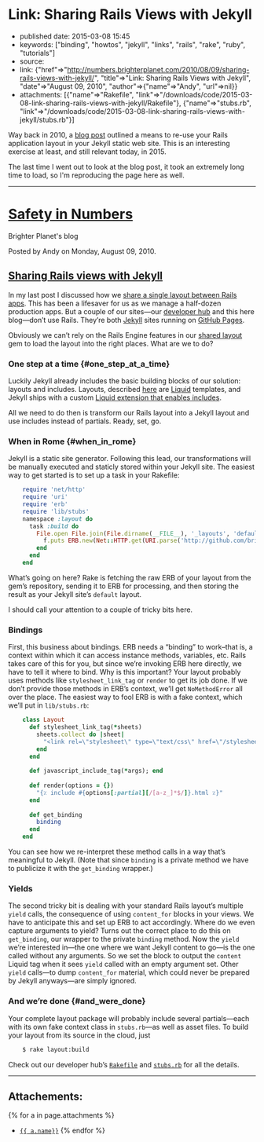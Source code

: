 # Link: Sharing Rails Views with Jekyll

- published date: 2015-03-08 15:45
- keywords: ["binding", "howtos", "jekyll", "links", "rails", "rake", "ruby", "tutorials"]
- source: 
- link: {"href"=>"http://numbers.brighterplanet.com/2010/08/09/sharing-rails-views-with-jekyll/", "title"=>"Link: Sharing Rails Views with Jekyll", "date"=>"August 09, 2010", "author"=>{"name"=>"Andy", "url"=>nil}}
- attachments: [{"name"=>"Rakefile", "link"=>"/downloads/code/2015-03-08-link-sharing-rails-views-with-jekyll/Rakefile"}, {"name"=>"stubs.rb", "link"=>"/downloads/code/2015-03-08-link-sharing-rails-views-with-jekyll/stubs.rb"}]


Way back in 2010, a [blog post]({{page.source}}) outlined a means to
re-use your Rails application layout in your Jekyll static web
site. This is an interesting exercise at least, and still relevant
today, in 2015.

The last time I went out to look at the blog post, it took an
extremely long time to load, so I'm reproducing the page here as
well.


*******



# [Safety in Numbers](http://numbers.brighterplanet.com/)

Brighter Planet's blog

Posted by Andy on Monday, August 09, 2010.

## [Sharing Rails views with Jekyll](http://numbers.brighterplanet.com/2010/08/09/sharing-rails-views-with-jekyll)

In my last post I discussed how we [share a single layout between Rails
apps](http://numbers.brighterplanet.com/2010/07/26/sharing-views-across-rails-3-apps).
This has been a lifesaver for us as we manage a half-dozen production
apps. But a couple of our sites—our [developer
hub](http://brighterplanet.github.com/) and this here blog—don’t use
Rails. They’re both [Jekyll](http://github.com/mojombo/jekyll) sites
running on [GitHub Pages](http://pages.github.com/).

Obviously we can’t rely on the Rails Engine features in our [shared
layout](http://github.com/brighterplanet/brighter_planet_layout) gem to
load the layout into the right places. What are we to do?

### One step at a time {#one_step_at_a_time}

Luckily Jekyll already includes the basic building blocks of our
solution: layouts and includes. Layouts, described
[here](http://wiki.github.com/mojombo/jekyll/usage) are
[Liquid](http://github.com/tobi/liquid) templates, and Jekyll ships with
a custom [Liquid extension that enables
includes](http://wiki.github.com/mojombo/jekyll/liquid-extensions).

All we need to do then is transform our Rails layout into a Jekyll
layout and use includes instead of partials. Ready, set, go.

### When in Rome {#when_in_rome}

Jekyll is a static site generator. Following this lead, our
transformations will be manually executed and staticly stored within
your Jekyll site. The easiest way to get started is to set up a task in
your Rakefile:


```ruby
    require 'net/http'
    require 'uri'
    require 'erb'
    require 'lib/stubs'
    namespace :layout do
      task :build do
        File.open File.join(File.dirname(__FILE__), '_layouts', 'default.html'), 'w' do |f|
          f.puts ERB.new(Net::HTTP.get(URI.parse('http://github.com/brighterplanet/brighter_planet_layout/raw/master/app/views/layouts/brighter_planet.html.erb'))).result(Layout.new.get_binding  { |*pages| '{ { content } }' if pages.empty? })
        end
      end
    end
```

What’s going on here? Rake is fetching the raw ERB of your layout from
the gem’s repository, sending it to ERB for processing, and then storing
the result as your Jekyll site’s `default` layout.

I should call your attention to a couple of tricky bits here.

### Bindings

First, this business about bindings. ERB needs a “binding” to work–that
is, a context within which it can access instance methods, variables,
etc. Rails takes care of this for you, but since we’re invoking ERB here
directly, we have to tell it where to bind. Why is this important? Your
layout probably uses methods like `stylesheet_link_tag` or `render` to
get its job done. If we don’t provide those methods in ERB’s context,
we’ll get `NoMethodError` all over the place. The easiest way to fool
ERB is with a fake context, which we’ll put in `lib/stubs.rb`:


```ruby
    class Layout
      def stylesheet_link_tag(*sheets)
        sheets.collect do |sheet|
          "<link rel=\"stylesheet\" type=\"text/css\" href=\"/stylesheets/#{sheet}.css\" />"
        end
      end
      
      def javascript_include_tag(*args); end
      
      def render(options = {})
        "{٪ include #{options[:partial][/[a-z_]*$/]}.html ٪}"
      end
      
      def get_binding
        binding
      end
    end
```

You can see how we re-interpret these method calls in a way that’s
meaningful to Jekyll. (Note that since `binding` is a private method we
have to publicize it with the `get_binding` wrapper.)

### Yields

The second tricky bit is dealing with your standard Rails layout’s
multiple `yield` calls, the consequence of using `content_for` blocks in
your views. We have to anticipate this and set up ERB to act
accordingly. Where do we even capture arguments to yield? Turns out the
correct place to do this on `get_binding`, our wrapper to the private
`binding` method. Now the `yield` we’re interested in—the one where we
want Jekyll content to go—is the one called without any arguments. So we
set the block to output the `content` Liquid tag when it sees `yield`
called with an empty argument set. Other `yield` calls—to dump
`content_for` material, which could never be prepared by Jekyll
anyways—are simply ignored.

### And we’re done {#and_were_done}

Your complete layout package will probably include several partials—each
with its own fake context class in `stubs.rb`—as well as asset files. To
build your layout from its source in the cloud, just


```bash
    $ rake layout:build
```


Check out our developer hub’s
[`Rakefile`](http://github.com/brighterplanet/brighterplanet.github.com/blob/master/Rakefile)
and
[`stubs.rb`](http://github.com/brighterplanet/brighterplanet.github.com/blob/master/lib/stubs.rb)
for all the details.


*******

## Attachements:

{% for a in page.attachments %}
* [`{{ a.name}}`]({{a.link}})
{% endfor %}
